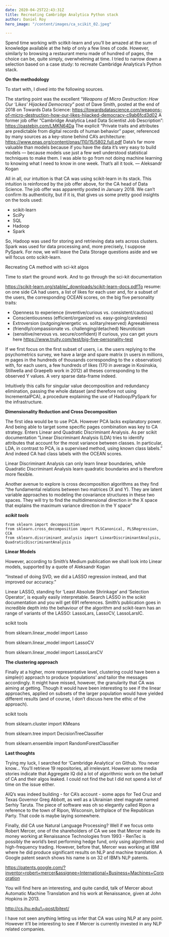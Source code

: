 ```yaml
---
date: 2020-04-25T22:43:31Z
title: Recreating Cambridge Analytica Python stack
author: Daniel Roy
hero_image: "/content/images/ca_scikit_02.jpeg"

---
```

Spend time working with scitkit-learn and you’ll be amazed at the sum of knowledge available at the help of only a few lines of code. However, similarly to browsing a restaurant menu made of hundred of pages, the choice can be, quite simply, overwhelming at time. I tried to narrow down a selection based on a case study: to recreate Cambridge Analytica’s Python stack.

**On the methodology**

To start with, I dived into the following sources.

The starting point was the excellent “_Weapons of Micro Destruction: How Our ‘Likes’ Hijacked Democracy_” post of Dave Smith, posted at the end of 2018 on Towards Data Science: https://towardsdatascience.com/weapons-of-micro-destruction-how-our-likes-hijacked-democracy-c9ab6fcd3d02
A former job offer “Cambridge Analytica Lead Data Scientist Job Description”: https://pastebin.com/LMKN64Da
The explicit “Private traits and attributes are predictable from digital records of human behavior” paper, referenced by many sources as a key-stone behind CA’s architecture: https://www.pnas.org/content/pnas/110/15/5802.full.pdf
Data’s far more valuable than models because if you have the data it’s very easy to build models — because models use just a few well understood statistical techniques to make them. I was able to go from not doing machine learning to knowing what I need to know in one week. That’s all it took. — Aleksandr Kogan

All in all, our intuition is that CA was using scikit-learn in its stack. This intuition is reinforced by the job offer above, for the CA head of Data Science. The job offer was apparently posted in January 2018. We can’t confirm its authenticity, but if it is, that gives us some pretty good insights on the tools used:

* scikit-learn
* SciPy 
* SQL 
* Hadoop 
* Spark


So, Hadoop was used for storing and retrieving data sets across clusters. Spark was used for data processing and, more precisely, I suppose PySpark. For now, we will leave the Data Storage questions aside and we will focus onto scikit-learn.

Recreating CA method with sci-kit algos

Time to start the ground work. And to go through the sci-kit documentation

https://scikit-learn.org/stable/_downloads/scikit-learn-docs.pdfTo resume: on one side CA had users, a list of likes for each user and, for a subset of the users, the corresponding OCEAN scores, on the big five personality traits:

* Openness to experience (inventive/curious vs. consistent/cautious)
* Conscientiousness (efficient/organized vs. easy-going/careless)
* Extroversion (outgoing/energetic vs. solitary/reserved) Agreeableness
* (friendly/compassionate vs. challenging/detached) Neuroticism
* (sensitive/nervous vs. secure/confident) If curious, you can get yours here https://www.truity.com/test/big-five-personality-test

If we first focus on the first subset of users, i.e. the users replying to the psychometrics survey, we have a large and spare matrix (n users in millions, m pages in the hundreds of thousands corresponding to the x observation) with, for each users, a few hundreds of likes (170 in average in Kosinskia, Stillwella and Graepelb work in 2012) all theses corresponding to the observed Y values. A very sparse data-frame indeed.

Intuitively this calls for singular value decomposition and redundancy elimination, passing the whole dataset (and therefore not using IncrementalPCA), a procedure explaining the use of Hadoop/PySpark for the infrastructure.

**Dimensionality Reduction and Cross Decomposition**

The first idea would be to use PCA. However PCA lacks explanatory power. And being able to target some specific pages combination was key to CA strategy. Enters Linear and Quadratic Discriminant Analysis. As per scikit documentation “Linear Discriminant Analysis (LDA) tries to identify attributes that account for the most variance between classes. In particular, LDA, in contrast to PCA, is a supervised method, using known class labels.” And indeed CA had class labels with the OCEAN scores.

Linear Discriminant Analysis can only learn linear boundaries, while Quadratic Discriminant Analysis learn quadratic boundaries and is therefore more flexible.

Another avenue to explore is cross decomposition algorithms as they find “the fundamental relations between two matrices (X and Y). They are latent variable approaches to modeling the covariance structures in these two spaces. They will try to find the multidimensional direction in the X space that explains the maximum variance direction in the Y space”

**_scikit tools_**

    from sklearn import decomposition
    from sklearn.cross_decomposition import PLSCanonical, PLSRegression, CCA
    from sklearn.discriminant_analysis import LinearDiscriminantAnalysis, QuadraticDiscriminantAnalysis

**Linear Models**

However, according to Smith’s Medium publication we shall look into Linear models, supported by a quote of Aleksandr Kogan

“Instead of doing SVD, we did a LASSO regression instead, and that improved our accuracy.”

Linear LASSO, standing for ‘Least Absolute Shrinkage’ and ‘Selection Operator’, is equally easily interpretable. Search LASSO in the scikit documentation and you will get 691 references. Smith’s publication goes in incredible depth into the behaviour of the algorithm and scikit-learn has an range of variants of the LASSO: LassoLars, LassoCV, LassoLarsIC.

scikit tools

from sklearn.linear_model import Lasso

from sklearn.linear_model import LassoCV

from sklearn.linear_model import LassoLarsCV

**The clustering approach**

Finally at a higher, more representative level, clustering could have been a simple(r) approach to produce ‘populations’ and tailor the messages accordingly. It might have missed, however, the granularity that CA was aiming at getting. Though it would have been interesting to see if the linear approaches, applied on subsets of the larger population would have yielded different results (and of course, I don’t discuss here the ethic of the approach).

scikit tools

from sklearn.cluster import KMeans

from sklearn.tree import DecisionTreeClassifier

from sklearn.ensemble import RandomForestClassifier

**Last thoughts**

Trying my luck, I searched for ‘Cambridge Analytica’ on Github. You never know… You’ll retrieve 19 repositories, all irrelevant. However some media stories indicate that Aggregate IQ did a lot of algorithmic work on the behalf of CA and their algos leaked. I could not find the but I did not spend a lot of time on the issue either.

AIQ’s was indeed building - for CA’s account - some apps for Ted Cruz and Texas Governor Greg Abbott, as well as a Ukrainian steel magnate named Serhiy Taruta. The piece of software was oh so elegantly called Ripon a reference to the town of Ripon, Wisconsin, birthplace of the Republican Party. That code is maybe laying somewhere.

Finally, did CA use Natural Language Processing? Well if we focus onto Robert Mercer, one of the shareholders of CA we see that Mercer made its money working at Renaissance Technologies from 1993 - RenTec is possibly the world’s best performing hedge fund, only using algorithmic and high-frequency trading. However, before that, Mercer was working at IBM where he did produce significant results on NLP and machine translation. A Google patent search shows his name is on 32 of IBM’s NLP patents.

https://patents.google.com/?inventor=robert+mercer&assignee=International+Business+Machines+Corporation

You will find here an interesting, and quite candid, talk of Mercer about Automatic Machine Translation and his work at Renaissance, given at John Hopkins in 2013.

http://cs.jhu.edu/\~post/bitext/

I have not seen anything letting us infer that CA was using NLP at any point. However it’ll be interesting to see if Mercer is currently invested in any NLP related companies.